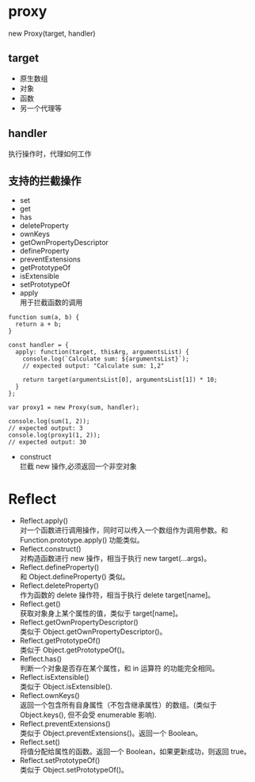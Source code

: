 # proxy

new Proxy(target, handler)

## target

- 原生数组
- 对象
- 函数
- 另一个代理等

## handler

执行操作时，代理如何工作

## 支持的拦截操作

- set
- get
- has
- deleteProperty
- ownKeys
- getOwnPropertyDescriptor
- defineProperty
- preventExtensions
- getPrototypeOf
- isExtensible
- setPrototypeOf
- apply  
  用于拦截函数的调用

```
function sum(a, b) {
  return a + b;
}

const handler = {
  apply: function(target, thisArg, argumentsList) {
    console.log(`Calculate sum: ${argumentsList}`);
    // expected output: "Calculate sum: 1,2"

    return target(argumentsList[0], argumentsList[1]) * 10;
  }
};

var proxy1 = new Proxy(sum, handler);

console.log(sum(1, 2));
// expected output: 3
console.log(proxy1(1, 2));
// expected output: 30
```

- construct  
  拦截 new 操作,必须返回一个非空对象

# Reflect

- Reflect.apply()  
  对一个函数进行调用操作，同时可以传入一个数组作为调用参数。和 Function.prototype.apply() 功能类似。
- Reflect.construct()  
  对构造函数进行 new 操作，相当于执行 new target(...args)。
- Reflect.defineProperty()  
  和 Object.defineProperty() 类似。
- Reflect.deleteProperty()  
  作为函数的 delete 操作符，相当于执行 delete target[name]。
- Reflect.get()  
  获取对象身上某个属性的值，类似于 target[name]。
- Reflect.getOwnPropertyDescriptor()  
  类似于 Object.getOwnPropertyDescriptor()。
- Reflect.getPrototypeOf()  
  类似于 Object.getPrototypeOf()。
- Reflect.has()  
  判断一个对象是否存在某个属性，和 in 运算符 的功能完全相同。
- Reflect.isExtensible()  
  类似于 Object.isExtensible().
- Reflect.ownKeys()  
  返回一个包含所有自身属性（不包含继承属性）的数组。(类似于 Object.keys(), 但不会受 enumerable 影响).
- Reflect.preventExtensions()  
  类似于 Object.preventExtensions()。返回一个 Boolean。
- Reflect.set()  
  将值分配给属性的函数。返回一个 Boolean，如果更新成功，则返回 true。
- Reflect.setPrototypeOf()  
  类似于 Object.setPrototypeOf()。
